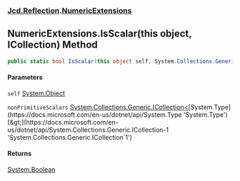 ### [Jcd.Reflection](Jcd.Reflection.md 'Jcd.Reflection').[NumericExtensions](NumericExtensions.md 'Jcd.Reflection.NumericExtensions')

## NumericExtensions.IsScalar(this object, ICollection<Type>) Method

```csharp
public static bool IsScalar(this object self, System.Collections.Generic.ICollection<System.Type> nonPrimitiveScalars=null);
```
#### Parameters

<a name='Jcd.Reflection.NumericExtensions.IsScalar(thisobject,System.Collections.Generic.ICollection_System.Type_).self'></a>

`self` [System.Object](https://docs.microsoft.com/en-us/dotnet/api/System.Object 'System.Object')

<a name='Jcd.Reflection.NumericExtensions.IsScalar(thisobject,System.Collections.Generic.ICollection_System.Type_).nonPrimitiveScalars'></a>

`nonPrimitiveScalars` [System.Collections.Generic.ICollection&lt;](https://docs.microsoft.com/en-us/dotnet/api/System.Collections.Generic.ICollection-1 'System.Collections.Generic.ICollection`1')[System.Type](https://docs.microsoft.com/en-us/dotnet/api/System.Type 'System.Type')[&gt;](https://docs.microsoft.com/en-us/dotnet/api/System.Collections.Generic.ICollection-1 'System.Collections.Generic.ICollection`1')

#### Returns
[System.Boolean](https://docs.microsoft.com/en-us/dotnet/api/System.Boolean 'System.Boolean')